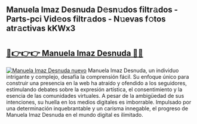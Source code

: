 ## Manuela Imaz Desnuda D𝚎sn𝚞dos filtr𝚊dos - Parts-pci Vid𝚎os filtr𝚊dos - N𝚞evas f𝚘tos atr𝚊ctivas kKWx3

# <h2><a href="http://mb5r9f1.tromn.icu/?c=Manuela+Imaz+Desnuda">🔗👉👉👉 Manuela Imaz Desnuda 🔗🔗</a></h2>

[![Manuela Imaz Desnuda nuevo](https://i.imgur.com/pEAQMta.gif)](http://mb5r9f1.tromn.icu/?c=Manuela+Imaz+Desnuda)
Manuela Imaz Desnuda, un individuo intrigante y complejo, desafía la comprensión fácil. Su enfoque único para construir una presencia en la web ha atraído y ofendido a los seguidores, estimulando debates sobre la expresión artística, el consentimiento y la esencia de las comunidades virtuales. A pesar de la ambigüedad de sus intenciones, su huella en los medios digitales es imborrable. Impulsado por una determinación inquebrantable y un carisma innegable, el progreso de Manuela Imaz Desnuda en el mundo digital es ilimitado.
